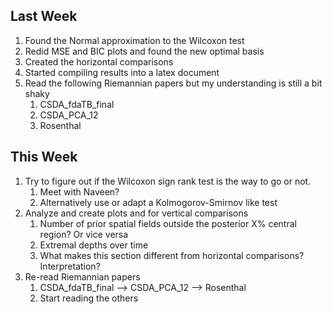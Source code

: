 ## Last Week

1. Found the Normal approximation to the Wilcoxon test
2. Redid MSE and BIC plots and found the new optimal basis
3. Created the horizontal comparisons
4. Started compiling results into a latex document 
5. Read the following Riemannian papers but my understanding is still a bit shaky
   1. CSDA_fdaTB_final 
   2. CSDA_PCA_12 
   3. Rosenthal

## This Week

1. Try to figure out if the Wilcoxon sign rank test is the way to go or not. 
   1. Meet with Naveen?
   2. Alternatively use or adapt a Kolmogorov-Smirnov like test
2. Analyze and create plots and for vertical comparisons
   1. Number of prior spatial fields outside the posterior X% central region? Or vice versa
   2. Extremal depths over time
   3. What makes this section different from horizontal comparisons? Interpretation?
3. Re-read Riemannian papers
   1. CSDA_fdaTB_final —> CSDA_PCA_12 —> Rosenthal
   2. Start reading the others





